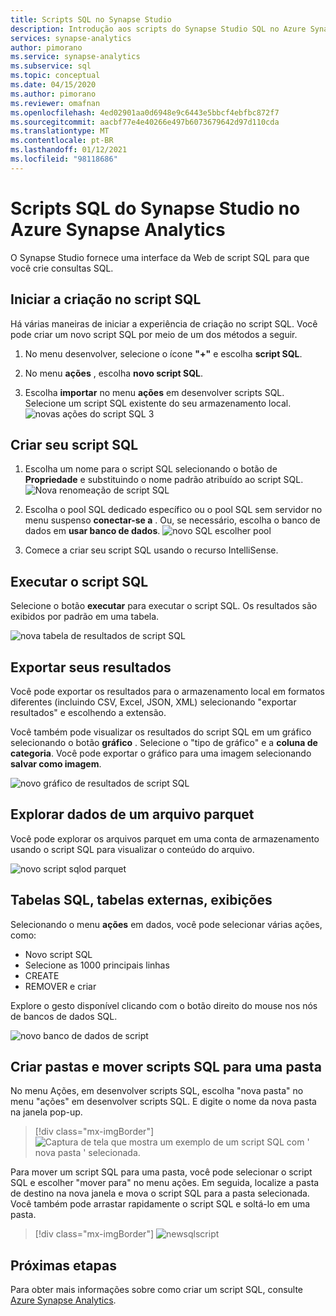 ```yaml
---
title: Scripts SQL no Synapse Studio
description: Introdução aos scripts do Synapse Studio SQL no Azure Synapse Analytics.
services: synapse-analytics
author: pimorano
ms.service: synapse-analytics
ms.subservice: sql
ms.topic: conceptual
ms.date: 04/15/2020
ms.author: pimorano
ms.reviewer: omafnan
ms.openlocfilehash: 4ed02901aa0d6948e9c6443e5bbcf4ebfbc872f7
ms.sourcegitcommit: aacbf77e4e40266e497b6073679642d97d110cda
ms.translationtype: MT
ms.contentlocale: pt-BR
ms.lasthandoff: 01/12/2021
ms.locfileid: "98118686"
---
```

# <a name="synapse-studio-sql-scripts-in-azure-synapse-analytics"></a>Scripts SQL do Synapse Studio no Azure Synapse Analytics 

O Synapse Studio fornece uma interface da Web de script SQL para que você crie consultas SQL. 

## <a name="begin-authoring-in-sql-script"></a>Iniciar a criação no script SQL 

Há várias maneiras de iniciar a experiência de criação no script SQL. Você pode criar um novo script SQL por meio de um dos métodos a seguir.

1. No menu desenvolver, selecione o ícone **"+"** e escolha **script SQL**.

2. No menu **ações** , escolha **novo script SQL**.

3. Escolha **importar** no menu **ações** em desenvolver scripts SQL. Selecione um script SQL existente do seu armazenamento local.
![novas ações do script SQL 3](media/author-sql-script/new-sql-script-3-actions.png)

## <a name="create-your-sql-script"></a>Criar seu script SQL

1. Escolha um nome para o script SQL selecionando o botão de **Propriedade** e substituindo o nome padrão atribuído ao script SQL. 
![Nova renomeação de script SQL](media/author-sql-script/new-sql-script-rename.png)

2. Escolha o pool SQL dedicado específico ou o pool SQL sem servidor no menu suspenso **conectar-se a** . Ou, se necessário, escolha o banco de dados em **usar banco de dados**. 
![novo SQL escolher pool](media/author-sql-script/new-sql-choose-pool.png)

3. Comece a criar seu script SQL usando o recurso IntelliSense.

## <a name="run-your-sql-script"></a>Executar o script SQL

Selecione o botão **executar** para executar o script SQL. Os resultados são exibidos por padrão em uma tabela.

![nova tabela de resultados de script SQL](media/author-sql-script/new-sql-script-results-table.png)

## <a name="export-your-results"></a>Exportar seus resultados

Você pode exportar os resultados para o armazenamento local em formatos diferentes (incluindo CSV, Excel, JSON, XML) selecionando "exportar resultados" e escolhendo a extensão.

Você também pode visualizar os resultados do script SQL em um gráfico selecionando o botão **gráfico** . Selecione o "tipo de gráfico" e a **coluna de categoria**. Você pode exportar o gráfico para uma imagem selecionando **salvar como imagem**. 

![novo gráfico de resultados de script SQL](media/author-sql-script/new-sql-script-results-chart.png)

## <a name="explore-data-from-a-parquet-file"></a>Explorar dados de um arquivo parquet

Você pode explorar os arquivos parquet em uma conta de armazenamento usando o script SQL para visualizar o conteúdo do arquivo.

![novo script sqlod parquet](media/author-sql-script/new-script-sqlod-parquet.png)

## <a name="sql-tables-external-tables-views"></a>Tabelas SQL, tabelas externas, exibições

Selecionando o menu **ações** em dados, você pode selecionar várias ações, como:

- Novo script SQL
- Selecione as 1000 principais linhas
- CREATE
- REMOVER e criar 
 
Explore o gesto disponível clicando com o botão direito do mouse nos nós de bancos de dados SQL.
 
![novo banco de dados de script](media/author-sql-script/new-script-database.png)

## <a name="create-folders-and-move-sql-scripts-into-a-folder"></a>Criar pastas e mover scripts SQL para uma pasta

No menu Ações, em desenvolver scripts SQL, escolha "nova pasta" no menu "ações" em desenvolver scripts SQL. E digite o nome da nova pasta na janela pop-up. 

> [!div class="mx-imgBorder"] 
> ![Captura de tela que mostra um exemplo de um script SQL com ' nova pasta ' selecionada.](./media/author-sql-script/new-sql-script-create-folder.png)

Para mover um script SQL para uma pasta, você pode selecionar o script SQL e escolher "mover para" no menu ações. Em seguida, localize a pasta de destino na nova janela e mova o script SQL para a pasta selecionada. Você também pode arrastar rapidamente o script SQL e soltá-lo em uma pasta.  

> [!div class="mx-imgBorder"] 
> ![newsqlscript](./media/author-sql-script/new-sql-script-move-folder.png)

## <a name="next-steps"></a>Próximas etapas

Para obter mais informações sobre como criar um script SQL, consulte [Azure Synapse Analytics](../index.yml).